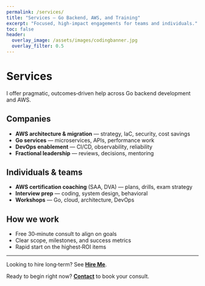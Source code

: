 ```yaml
---
permalink: /services/
title: "Services — Go Backend, AWS, and Training"
excerpt: "Focused, high‑impact engagements for teams and individuals."
toc: false
header:
  overlay_image: /assets/images/codingbanner.jpg
  overlay_filter: 0.5
---
```


# Services

I offer pragmatic, outcomes‑driven help across Go backend development and AWS.

## Companies
- **AWS architecture & migration** — strategy, IaC, security, cost savings
- **Go services** — microservices, APIs, performance work
- **DevOps enablement** — CI/CD, observability, reliability
- **Fractional leadership** — reviews, decisions, mentoring

## Individuals & teams
- **AWS certification coaching** (SAA, DVA) — plans, drills, exam strategy
- **Interview prep** — coding, system design, behavioral
- **Workshops** — Go, cloud, architecture, DevOps

## How we work
- Free 30‑minute consult to align on goals
- Clear scope, milestones, and success metrics
- Rapid start on the highest‑ROI items

---

Looking to hire long‑term? See **[Hire Me](/hire-me/)**.

Ready to begin right now? **[Contact](/contact/)** to book your consult.
